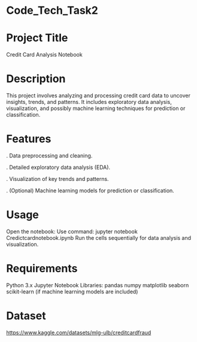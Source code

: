 # Code_Tech_Task2
# Project Title
Credit Card Analysis Notebook
# Description
This project involves analyzing and processing credit card data to uncover insights, trends, and patterns. It includes exploratory data analysis, visualization, and possibly machine learning techniques for prediction or classification.
# Features
. Data preprocessing and cleaning.

. Detailed exploratory data analysis (EDA).

. Visualization of key trends and patterns.

. (Optional) Machine learning models for prediction or classification.

# Usage
Open the notebook:
Use command: jupyter notebook Credictcardnotebook.ipynb
Run the cells sequentially for data analysis and visualization.

# Requirements
Python 3.x
Jupyter Notebook
Libraries:
pandas
numpy
matplotlib
seaborn
scikit-learn (if machine learning models are included)

# Dataset
https://www.kaggle.com/datasets/mlg-ulb/creditcardfraud
